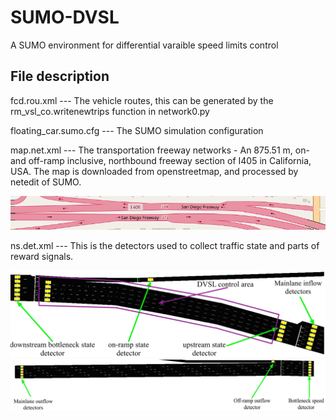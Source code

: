 # SUMO-DVSL
A SUMO environment for differential varaible speed limits control

## File description
fcd.rou.xml --- The vehicle routes, this can be generated by the rm_vsl_co.writenewtrips function in network0.py

floating_car.sumo.cfg --- The SUMO simulation configuration

map.net.xml --- The transportation freeway networks - An 875.51 m, on- and off-ramp inclusive, northbound freeway section of I405 in California, USA. The map is downloaded from openstreetmap, and processed by netedit of SUMO.

![The road map](https://github.com/Kaimaoge/SUMO-DVSL/blob/master/osmnew.png)

ns.det.xml --- This is the detectors used to collect traffic state and parts of reward signals.

![The detectors 1](https://github.com/Kaimaoge/SUMO-DVSL/blob/master/state_action-min(1).jpg)
![The detectors 2](https://github.com/Kaimaoge/SUMO-DVSL/blob/master/downstream-mina.jpg)
